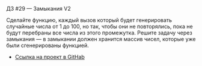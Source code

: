 ДЗ #29 — Замыкания V2

Сделайте функцию, каждый вызов который будет генерировать случайные числа от 1 до 100, но так, чтобы они не повторялись, пока не будут перебраны все числа из этого промежутка. Решите задачу через замыкания — в замыкании должен хранится массив чисел, которые уже были сгенерированы функцией.



* [Ссылка на проект в GitHab](https://github.com/EShka0707/js_studies.git)
